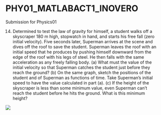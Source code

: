 # PHY01_MATLABACT1_INOVERO

Submission for Physics01

14.	Determined to test the law of gravity for himself, a student walks off a skyscraper 180 m high, stopwatch in hand, and starts his free fall (zero initial velocity). Five seconds later, Superman arrives at the scene and dives off the roof to save the student. Superman leaves the roof with an initial speed that he produces by pushing himself downward from the edge of the roof with his legs of steel. He then falls with the same acceleration as any freely falling body. (a) What must the value of the initial velocity so that Superman catches the student just before they reach the ground? (b) On the same graph, sketch the positions of the student and of Superman as functions of time. Take Superman’s initial speed to have the value calculated in part (a). (c) If the height of the skyscraper is less than some minimum value, even Superman can’t reach the student before he hits the ground. What is this minimum height?

<div style="color:white">
<img src="https://render.githubusercontent.com/render/math?math=e^{i %2B\pi} =x%2B1">

</div>
